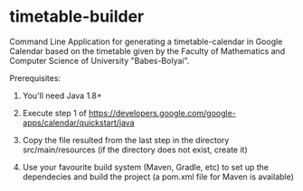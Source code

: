 # timetable-builder
Command Line Application for generating a timetable-calendar in Google Calendar based on the timetable given by the Faculty of Mathematics and Computer Science of University "Babes-Bolyai".

Prerequisites:
  
  1) You'll need Java 1.8+
  
  2) Execute step 1 of https://developers.google.com/google-apps/calendar/quickstart/java
  
  3) Copy the file resulted from the last step in the directory src/main/resources (if the directory does not exist, create it)
  
  4) Use your favourite build system (Maven, Gradle, etc) to set up the dependecies and build the project (a pom.xml file for Maven is available)

